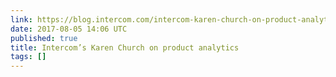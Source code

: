 ```yaml
---
link: https://blog.intercom.com/intercom-karen-church-on-product-analytics/
date: 2017-08-05 14:06 UTC
published: true
title: Intercom’s Karen Church on product analytics
tags: []
---
```




